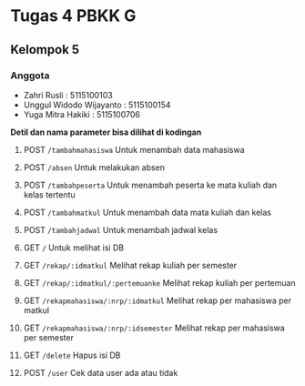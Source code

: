 # Tugas 4 PBKK G
## Kelompok 5

### Anggota
+ Zahri Rusli : 5115100103
+ Unggul Widodo Wijayanto : 5115100154
+ Yuga Mitra Hakiki : 5115100706

**Detil dan nama parameter bisa dilihat di kodingan**

1. POST `/tambahmahasiswa`
Untuk menambah data mahasiswa

2. POST `/absen`
Untuk melakukan absen

3. POST `/tambahpeserta`
Untuk menambah peserta ke mata kuliah dan kelas tertentu

4. POST `/tambahmatkul`
Untuk menambah data mata kuliah dan kelas

5. POST `/tambahjadwal`
Untuk menambah jadwal kelas

6. GET `/`
Untuk melihat isi DB

7. GET `/rekap/:idmatkul`
Melihat rekap kuliah per semester

8. GET `/rekap/:idmatkul/:pertemuanke`
Melihat rekap kuliah per pertemuan

9. GET `/rekapmahasiswa/:nrp/:idmatkul`
Melihat rekap per mahasiswa per matkul

10. GET `/rekapmahasiswa/:nrp/:idsemester`
Melihat rekap per mahasiswa per semester

11. GET `/delete`
Hapus isi DB

12. POST `/user`
Cek data user ada atau tidak
